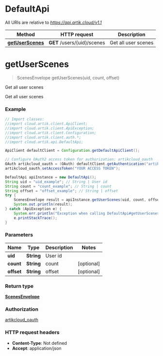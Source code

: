 # DefaultApi

All URIs are relative to *https://api.artik.cloud/v1.1*

Method | HTTP request | Description
------------- | ------------- | -------------
[**getUserScenes**](DefaultApi.md#getUserScenes) | **GET** /users/{uid}/scenes | Get all user scenes


<a name="getUserScenes"></a>
# **getUserScenes**
> ScenesEnvelope getUserScenes(uid, count, offset)

Get all user scenes

Get all user scenes

### Example
```java
// Import classes:
//import cloud.artik.client.ApiClient;
//import cloud.artik.client.ApiException;
//import cloud.artik.client.Configuration;
//import cloud.artik.client.auth.*;
//import cloud.artik.api.DefaultApi;

ApiClient defaultClient = Configuration.getDefaultApiClient();

// Configure OAuth2 access token for authorization: artikcloud_oauth
OAuth artikcloud_oauth = (OAuth) defaultClient.getAuthentication("artikcloud_oauth");
artikcloud_oauth.setAccessToken("YOUR ACCESS TOKEN");

DefaultApi apiInstance = new DefaultApi();
String uid = "uid_example"; // String | User id
String count = "count_example"; // String | count
String offset = "offset_example"; // String | offset
try {
    ScenesEnvelope result = apiInstance.getUserScenes(uid, count, offset);
    System.out.println(result);
} catch (ApiException e) {
    System.err.println("Exception when calling DefaultApi#getUserScenes");
    e.printStackTrace();
}
```

### Parameters

Name | Type | Description  | Notes
------------- | ------------- | ------------- | -------------
 **uid** | **String**| User id |
 **count** | **String**| count | [optional]
 **offset** | **String**| offset | [optional]

### Return type

[**ScenesEnvelope**](ScenesEnvelope.md)

### Authorization

[artikcloud_oauth](../README.md#artikcloud_oauth)

### HTTP request headers

 - **Content-Type**: Not defined
 - **Accept**: application/json

